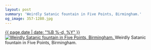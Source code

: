 ```yaml
---
layout: post
summary: 'Weirdly Satanic fountain in Five Points, Birmingham.'
og_image: 357-1280.jpg
---
```


<p>
 <time>
  <a href="/357">
   {{ page.date | date: "%B %-d, %Y" }}
  </a>
 </time>
 <a href="/357">
  <img alt="Weirdly Satanic fountain in Five Points, Birmingham." data-taken="8/17/2014" sizes="(min-width: 700px) 50vw, calc(100vw - 2rem)" src="{{ site.assets_url }}/357-640.jpg" srcset="{{ site.assets_url }}/357-1280.jpg 1280w, {{ site.assets_url }}/357-960.jpg 960w, {{ site.assets_url }}/357-640.jpg 640w, {{ site.assets_url }}/357-320.jpg 320w"/>
 </a>
 <span>
  Weirdly Satanic fountain in Five Points, Birmingham.
 </span>
</p>
